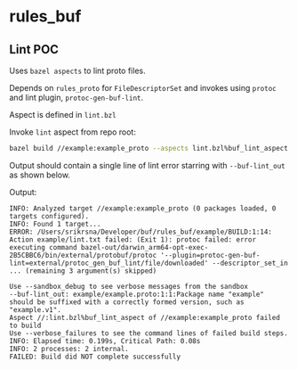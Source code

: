 # rules_buf


## Lint POC 

Uses `bazel aspects` to lint proto files. 

Depends on `rules_proto` for `FileDescriptorSet` and invokes using `protoc` and lint plugin, `protoc-gen-buf-lint`.

Aspect is defined in `lint.bzl`

Invoke `lint` aspect from repo root:
```bash
bazel build //example:example_proto --aspects lint.bzl%buf_lint_aspect --output_groups=lint_out
```

Output should contain a single line of lint error starring with `--buf-lint_out` as shown below.

Output:

```
INFO: Analyzed target //example:example_proto (0 packages loaded, 0 targets configured).
INFO: Found 1 target...
ERROR: /Users/srikrsna/Developer/buf/rules_buf/example/BUILD:1:14: Action example/lint.txt failed: (Exit 1): protoc failed: error executing command bazel-out/darwin_arm64-opt-exec-2B5CBBC6/bin/external/protobuf/protoc '--plugin=protoc-gen-buf-lint=external/protoc_gen_buf_lint/file/downloaded' --descriptor_set_in ... (remaining 3 argument(s) skipped)

Use --sandbox_debug to see verbose messages from the sandbox
--buf-lint_out: example/example.proto:1:1:Package name "example" should be suffixed with a correctly formed version, such as "example.v1".
Aspect //:lint.bzl%buf_lint_aspect of //example:example_proto failed to build
Use --verbose_failures to see the command lines of failed build steps.
INFO: Elapsed time: 0.199s, Critical Path: 0.08s
INFO: 2 processes: 2 internal.
FAILED: Build did NOT complete successfully
```